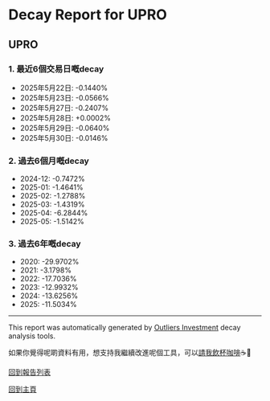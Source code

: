 # Decay Report for UPRO

## UPRO

### 1. 最近6個交易日嘅decay

- 2025年5月22日: -0.1440%
- 2025年5月23日: -0.0566%
- 2025年5月27日: -0.2407%
- 2025年5月28日: +0.0002%
- 2025年5月29日: -0.0640%
- 2025年5月30日: -0.0146%

### 2. 過去6個月嘅decay

- 2024-12: -0.7472%
- 2025-01: -1.4641%
- 2025-02: -1.2788%
- 2025-03: -1.4319%
- 2025-04: -6.2844%
- 2025-05: -1.5142%

### 3. 過去6年嘅decay

- 2020: -29.9702%
- 2021: -3.1798%
- 2022: -17.7036%
- 2023: -12.9932%
- 2024: -13.6256%
- 2025: -11.5034%

------------------------------
This report was automatically generated by [Outliers Investment](https://outliersecon.github.io/Outliers-Investment/) decay analysis tools.

如果你覺得呢啲資料有用，想支持我繼續改進呢個工具，可以[請我飲杯咖啡](https://buymeacoffee.com/outliersecon)☕🙏

[回到報告列表](https://outliersecon.github.io/Outliers-Investment/reports/reports_public)

[回到主頁](https://outliersecon.github.io/Outliers-Investment/)